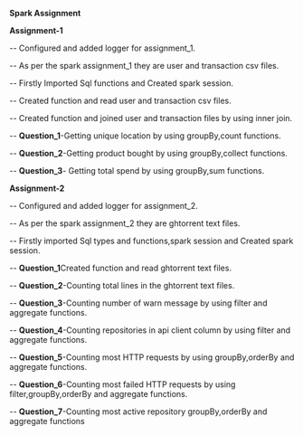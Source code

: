 **Spark Assignment**

**Assignment-1**

-- Configured and added logger for assignment_1.

-- As per the spark assignment_1 they are user and transaction csv files.

-- Firstly Imported Sql functions and Created spark session.

-- Created function and read user and transaction csv files.

-- Created function and joined user and transaction files by using inner join.

-- **Question_1**-Getting unique location  by using groupBy,count functions.

-- **Question_2**-Getting product bought by using  groupBy,collect functions.

-- **Question_3**- Getting total spend by using groupBy,sum functions.

**Assignment-2**

-- Configured and added logger for assignment_2.

-- As per the spark assignment_2 they are ghtorrent text files.

-- Firstly imported Sql types and functions,spark session and Created spark session.

-- **Question_1**Created function and read ghtorrent text files.

-- **Question_2**-Counting total lines in the ghtorrent text files.

-- **Question_3**-Counting number of warn message by using filter and aggregate functions.

-- **Question_4**-Counting repositories in api client column by using filter and aggregate functions.

-- **Question_5**-Counting most HTTP requests by using groupBy,orderBy and aggregate functions.

-- **Question_6**-Counting most failed HTTP requests by using filter,groupBy,orderBy and aggregate functions.

-- **Question_7**-Counting most active repository groupBy,orderBy and aggregate functions
